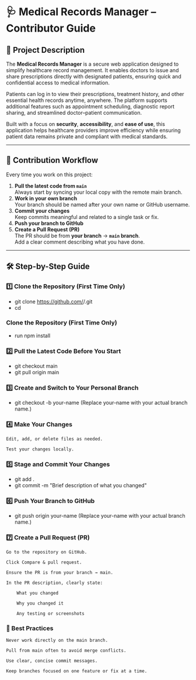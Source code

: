 # 🩺 Medical Records Manager – Contributor Guide

## 📄 Project Description
The **Medical Records Manager** is a secure web application designed to simplify healthcare record management. It enables doctors to issue and share prescriptions directly with designated patients, ensuring quick and confidential access to medical information.

Patients can log in to view their prescriptions, treatment history, and other essential health records anytime, anywhere. The platform supports additional features such as appointment scheduling, diagnostic report sharing, and streamlined doctor–patient communication.

Built with a focus on **security**, **accessibility**, and **ease of use**, this application helps healthcare providers improve efficiency while ensuring patient data remains private and compliant with medical standards.

---

## 🚀 Contribution Workflow
Every time you work on this project:

1. **Pull the latest code from `main`**  
   Always start by syncing your local copy with the remote main branch.
2. **Work in your own branch**  
   Your branch should be named after your own name or GitHub username.
3. **Commit your changes**  
   Keep commits meaningful and related to a single task or fix.
4. **Push your branch to GitHub**
5. **Create a Pull Request (PR)**  
   The PR should be from **your branch** → **`main` branch**.  
   Add a clear comment describing what you have done.

---

## 🛠 Step-by-Step Guide

### 1️⃣ Clone the Repository (First Time Only)

- git clone https://github.com/<your-org>/<repo-name>.git
- cd <repo-name>

###  Clone the Repository (First Time Only)

- run npm install

### 2️⃣ Pull the Latest Code Before You Start

- git checkout main
- git pull origin main

### 3️⃣ Create and Switch to Your Personal Branch

- git checkout -b your-name
    (Replace your-name with your actual branch name.)

### 4️⃣ Make Your Changes

    Edit, add, or delete files as needed.

    Test your changes locally.

### 5️⃣ Stage and Commit Your Changes

- git add .
- git commit -m "Brief description of what you changed"

### 6️⃣ Push Your Branch to GitHub

- git push origin your-name
    (Replace your-name with your actual branch name.)

### 7️⃣ Create a Pull Request (PR)

    Go to the repository on GitHub.

    Click Compare & pull request.

    Ensure the PR is from your branch → main.

    In the PR description, clearly state:

        What you changed

        Why you changed it

        Any testing or screenshots

### 📌 Best Practices

    Never work directly on the main branch.

    Pull from main often to avoid merge conflicts.

    Use clear, concise commit messages.

    Keep branches focused on one feature or fix at a time.
